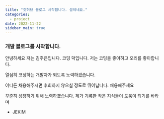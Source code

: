 ```yaml
---
title: "깃허브 블로그 시작합니다. 설레네요."
categories:
  - project
date: 2022-11-22
sidebar_main: true
---
```


### 개발 블로그를 시작합니다.

안녕하세요 저는 김주은입니다.
코딩 덕입니다. 저는 코딩을 좋아하고 오리를 좋아합니다.

열심히 코딩하는 개발자가 되도록 노력하겠습니다.

어디든 채용해주시면 후회하지 않으실 정도로 뛰어납니다.
채용해주세요

꾸준히 성장하기 위해 노력하겠습니다.
제가 기록한 작은 지식들이 도움이 되기를 바라며

- JEKIM
